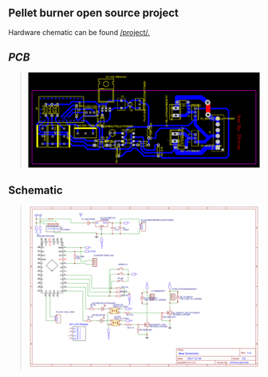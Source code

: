 ## Pellet burner open source project ##
Hardware chematic can be found [/project/.](https://easyeda.com/zilvinus.peciulis/Pellet_Burner_Control-42ba412875be4dbabd9dac72378c475e)
## _PCB_ ##
> ![PCB](https://github.com/Code-Forge-Lab/Arduino/blob/master/automation/VisualStudio.Atmel/Wood_pellets_burner2_0/PelletBurner1_0_0_1-90f25a61ef7e454eaeda694d2080c2cb.png)
## Schematic ##
> ![Schematic](https://github.com/Code-Forge-Lab/Arduino/blob/master/automation/VisualStudio.Atmel/Wood_pellets_burner2_0/91b802a0668c413eade24de8fa6de283.png)

